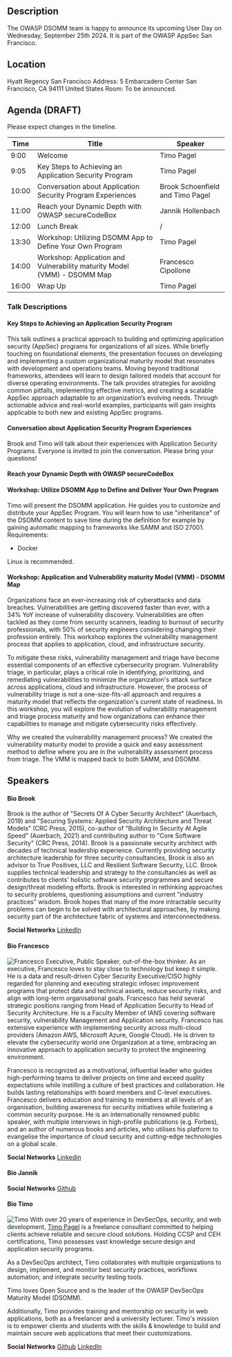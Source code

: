 ## Description

The OWASP DSOMM team is happy to announce its upcoming User Day on Wednesday, September 25th 2024. It is part of the OWASP AppSec San Francisco.

## Location
Hyatt Regency San Francisco
Address: 5 Embarcadero Center San Francisco, CA 94111 United States 
Room: To be announced.

## Agenda (DRAFT)
Please expect changes in the timeline.

| Time  | Title                                                                    | Speaker                                                                          |
|-------|--------------------------------------------------------------------------|----------------------------------------------------------------------------------|
| 9:00  | Welcome                                                                  | Timo Pagel                                                                       |
| 9:05  | Key Steps to Achieving an Application Security Program                   | Timo Pagel                                                                       |
| 10:00 | Conversation about Application Security Program Experiences              | Brook Schoenfield and Timo Pagel |
| 11:00 | Reach your Dynamic Depth with OWASP secureCodeBox                        | Jannik Hollenbach                                      |
| 12:00 | Lunch Break                                                              | /                                                                                |
| 13:30 | Workshop: Utilizing DSOMM App to Define Your Own Program                 | Timo Pagel                     |
| 14:00 | Workshop: Application and Vulnerability maturity Model (VMM) - DSOMM Map | Francesco Cipollone                                          |
| 16:00 | Wrap Up                                                                  | Timo Pagel                    |

### Talk Descriptions
#### Key Steps to Achieving an Application Security Program
This talk outlines a practical approach to building and optimizing application security (AppSec) programs for organizations of all sizes. 
While briefly touching on foundational elements, the presentation focuses on developing and implementing a custom organizational maturity model that resonates with development and operations teams. Moving beyond traditional frameworks, attendees will learn to design tailored models that account for diverse operating environments. The talk provides strategies for avoiding common pitfalls, implementing effective metrics, and creating a scalable AppSec approach adaptable to an organization’s evolving needs. Through actionable advice and real-world examples, participants will gain insights applicable to both new and existing AppSec programs.

#### Conversation about Application Security Program Experiences
Brook and Timo will talk about their experiences with Application Security Programs.
Everyone is invited to join the conversation. Please bring your questions!

#### Reach your Dynamic Depth with OWASP secureCodeBox

#### Workshop: Utilize DSOMM App to Define and Deliver Your Own Program
Timo will present the DSOMM application. He guides you to customize and distribute your AppSec Program. You will learn how to use "inheritance" of the DSOMM content to save time during the definition for example by gaining automatic mapping to frameworks like SAMM and ISO 27001.
Requirements:
- Docker

Linux is recommended.

#### Workshop: Application and Vulnerability maturity Model (VMM) - DSOMM Map
Organizations face an ever-increasing risk of cyberattacks and data breaches. Vulnerabilities are getting discovered faster than ever, with a 34% YoY increase of vulnerability discovery. Vulnerabilities are often tackled as they come from security scanners, leading to burnout of security professionals, with 50% of security engineers considering changing their profession entirely. This workshop explores the vulnerability management process that applies to application, cloud, and infrastructure security.

To mitigate these risks, vulnerability management and triage have become essential components of an effective cybersecurity program. Vulnerability triage, in particular, plays a critical role in identifying, prioritizing, and remediating vulnerabilities to minimize the organization's attack surface across applications, cloud and infrastructure. However, the process of vulnerability triage is not a one-size-fits-all approach and requires a maturity model that reflects the organization's current state of readiness. In this workshop, you will explore the evolution of vulnerability management and triage process maturity and how organizations can enhance their capabilities to manage and mitigate cybersecurity risks effectively.

Why we created the vulnerability management process?
We created the vulnerability maturity model to provide a quick and easy assessment method to define where you are in the vulnerability assessment process from triage.
The VMM is mapped back to both SAMM, and DSOMM.

## Speakers

#### Bio Brook
Brook is the author of "Secrets Of A Cyber Security Architect" (Auerbach, 2019) and "Securing Systems: Applied Security Architecture and Threat Models" (CRC Press, 2015), co-author of "Building In Security At Agile Speed" (Auerbach, 2021) and contributing author to "Core Software Security" (CRC Press, 2014). Brook is a passionate security architect with decades of technical leadership experience. Currently providing security architecture leadership for three security consultancies, Brook is also an advisor to True Positives, LLC and Resilient Software Security, LLC. Brook supplies technical leadership and strategy to the consultancies as well as contributes to clients' holistic software security programmes and secure design/threat modeling efforts.
Brook is interested in rethinking approaches to security problems, questioning assumptions and current "industry practices" wisdom. Brook hopes that many of the more intractable security problems can begin to be solved with architectural approaches, by making security part of the architecture fabric of systems and interconnectedness.

**Social Networks**
[LinkedIn](https://www.linkedin.com/in/brookschoenfield/)

#### Bio Francesco
![Francesco](/assets/images/userday/Francesco.jpeg)
Executive, Public Speaker, out-of-the-box thinker. As an executive, Francesco loves to stay close to technology but keep it simple. He is a data and result-driven Cyber Security Executive/CISO highly regarded for planning and executing strategic infosec improvement programs that protect data and technical assets, reduce security risks, and align with long-term organisational goals. Francesco has held several strategic positions ranging from Head of Application Security to Head of Security Architecture. He is a Faculty Member of IANS covering software security, vulnerability Management and Application security. Francesco has extensive experience with implementing security across multi-cloud providers (Amazon AWS, Microsoft Azure, Google Cloud). He is driven to elevate the cybersecurity world one Organization at a time, embracing an innovative approach to application security to protect the engineering environment.

Francesco is recognized as a motivational, influential leader who guides high-performing teams to deliver projects on time and exceed quality expectations while instilling a culture of best practices and collaboration. He builds lasting relationships with board members and C-level executives. Francesco delivers education and training to members at all levels of an organisation, building awareness for security initiatives while fostering a common security purpose. He is an internationally renowned public speaker, with multiple interviews in high-profile publications (e.g. Forbes), and an author of numerous books and articles, who utilises his platform to evangelise the importance of cloud security and cutting-edge technologies on a global scale.

**Social Networks**
[Linkedin](https://www.linkedin.com/in/fracipo/)

#### Bio Jannik
**Social Networks**
[Github](https://github.com/J12934)

#### Bio Timo
![Timo](/assets/images/userday/Timo.png)
With over 20 years of experience in DevSecOps, security, and web development, [Timo Pagel](https://www.linkedin.com/in/timo-pagel-80900b81/) is a freelance consultant committed to helping clients achieve reliable and secure cloud solutions. Holding CCSP and CEH certifications, Timo possesses vast knowledge secure design and application security programs.

As a DevSecOps architect, Timo collaborates with multiple organizations to design, implement, and monitor best security practices, workflows automation, and integrate security testing tools.

Timo loves Open Source and is the leader of the OWASP DevSecOps Maturity Model (DSOMM).

Additionally, Timo provides training and mentorship on security in web applications, both as a freelancer and a university lecturer. Timo's mission is to empower clients and students with the skills & knowledge to build and maintain secure web applications that meet their customizations.

**Social Networks**
[Github](https://github.com/wurstbrot)
[LinkedIn](https://www.linkedin.com/in/timo-pagel-80900b81/)